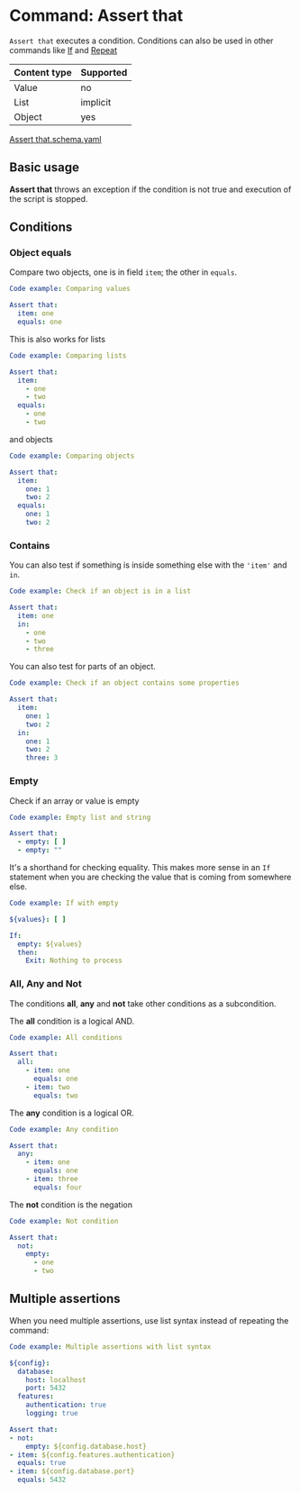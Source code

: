 # Command: Assert that

`Assert that` executes a condition. Conditions can also be used in other commands like [If](../control-flow/If.spec.md)
and [Repeat](../control-flow/Repeat.spec.md)

| Content type | Supported |
|--------------|-----------|
| Value        | no        |
| List         | implicit  |
| Object       | yes       |

[Assert that.schema.yaml](schema/Assert%20that.schema.yaml)

## Basic usage

**Assert that** throws an exception if the condition is not true and execution of the script is stopped.

## Conditions

### Object equals

Compare two objects, one is in field `item`; the other in `equals`.

```yaml specscript
Code example: Comparing values

Assert that:
  item: one
  equals: one
```

This is also works for lists

```yaml specscript
Code example: Comparing lists

Assert that:
  item:
    - one
    - two
  equals:
    - one
    - two
```

and objects

```yaml specscript
Code example: Comparing objects

Assert that:
  item:
    one: 1
    two: 2
  equals:
    one: 1
    two: 2
```

### Contains

You can also test if something is inside something else with the `'item'` and `in`.

```yaml specscript
Code example: Check if an object is in a list

Assert that:
  item: one
  in:
    - one
    - two
    - three
```

You can also test for parts of an object.

```yaml specscript
Code example: Check if an object contains some properties

Assert that:
  item:
    one: 1
    two: 2
  in:
    one: 1
    two: 2
    three: 3
```

### Empty

Check if an array or value is empty

```yaml specscript
Code example: Empty list and string

Assert that:
  - empty: [ ]
  - empty: ""
```

It's a shorthand for checking equality. This makes more sense in an `If` statement when you are checking the value that
is coming from somewhere else.

```yaml specscript
Code example: If with empty

${values}: [ ]

If:
  empty: ${values}
  then:
    Exit: Nothing to process
```

### All, Any and Not

The conditions **all**, **any** and **not** take other conditions as a subcondition.

The **all** condition is a logical AND.

```yaml specscript
Code example: All conditions

Assert that:
  all:
    - item: one
      equals: one
    - item: two
      equals: two
```

The **any** condition is a logical OR.

```yaml specscript
Code example: Any condition

Assert that:
  any:
    - item: one
      equals: one
    - item: three
      equals: four
```

The **not** condition is the negation

```yaml specscript
Code example: Not condition

Assert that:
  not:
    empty:
      - one
      - two
```

## Multiple assertions

When you need multiple assertions, use list syntax instead of repeating the command:

```yaml specscript
Code example: Multiple assertions with list syntax

${config}:
  database:
    host: localhost
    port: 5432
  features:
    authentication: true
    logging: true

Assert that:
- not:
    empty: ${config.database.host}
- item: ${config.features.authentication}
  equals: true
- item: ${config.database.port}
  equals: 5432
```


